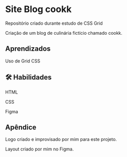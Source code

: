 # Site Blog cookk

Repositório criado durante estudo de CSS Grid

Criação de um blog de culinária fictício chamado cookk.

## Aprendizados

Uso de Grid CSS

## 🛠 Habilidades

HTML

CSS

Figma

## Apêndice

Logo criado e improvisado por mim para este projeto.

Layout criado por mim no Figma.
